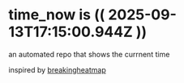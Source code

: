 # time_now is (( 2025-09-13T17:15:00.944Z ))

an automated repo that shows the currnent time

inspired by [breakingheatmap](https://github.com/breakingheatmap/breakingheatmap)
